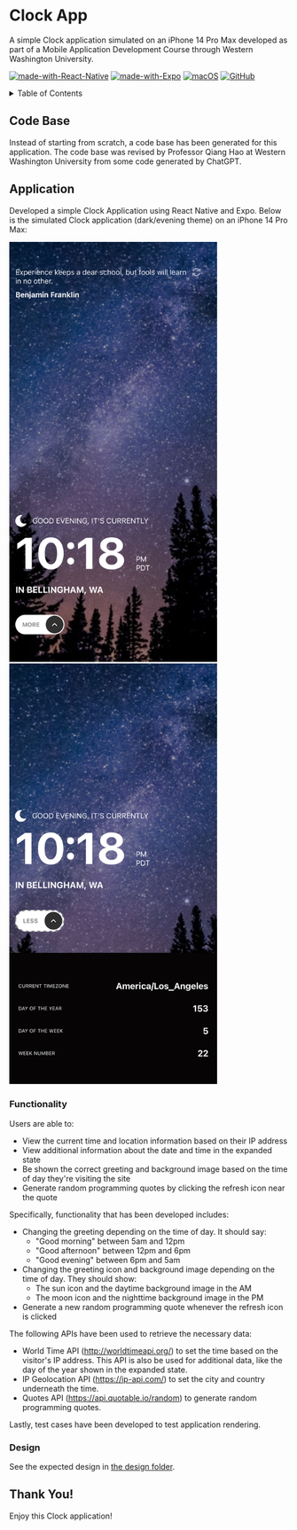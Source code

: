 # Clock App
A simple Clock application simulated on an iPhone 14 Pro Max developed as part of a Mobile Application Development Course through Western Washington University.

[![made-with-React-Native](https://img.shields.io/badge/Made%20with-React%20Native-1f425f.svg)](https://reactnative.dev/) [![made-with-Expo](https://img.shields.io/badge/Made%20with-Expo-1f425f.svg)](https://expo.dev/) [![macOS](https://svgshare.com/i/ZjP.svg)](https://svgshare.com/i/ZjP.svg) [![GitHub](https://badgen.net/badge/icon/github?icon=github&label)](https://github.com/sammurraytuesta)

<!-- TABLE OF CONTENTS -->
<details>
  <summary>Table of Contents</summary>
  <ol>
    <li><a href="#Code-Base">Code Base</a></li>
    <li><a href="#Application">Application</a></li>
    <ul>
        <li><a href="#Functionality">Functionality</a></li>
        <li><a href="#Design">Design</a></li>
    </ul>
    <li><a href="#Thank-You">Thank You!</a></li>
  </ol>
</details>

## Code Base

Instead of starting from scratch, a code base has been generated for this application. The code base was revised by Professor Qiang Hao at Western Washington University from some code generated by ChatGPT.

## Application
Developed a simple Clock Application using React Native and Expo. Below is the simulated Clock application (dark/evening theme) on an iPhone 14 Pro Max:

<img width="375px" src="./design/simulated-app-dark-more.png"/>
<img width="375px" src="./design/simulated-app-dark-less.png"/>

### Functionality

Users are able to:

* View the current time and location information based on their IP address
* View additional information about the date and time in the expanded state
* Be shown the correct greeting and background image based on the time of day they're visiting the site
* Generate random programming quotes by clicking the refresh icon near the quote

Specifically, functionality that has been developed includes:

* Changing the greeting depending on the time of day. It should say:
  - "Good morning" between 5am and 12pm
  - "Good afternoon" between 12pm and 6pm
  - "Good evening" between 6pm and 5am
* Changing the greeting icon and background image depending on the time of day. They should show:
  - The sun icon and the daytime background image in the AM
  - The moon icon and the nighttime background image in the PM
* Generate a new random programming quote whenever the refresh icon is clicked

The following APIs have been used to retrieve the necessary data:

* World Time API (http://worldtimeapi.org/) to set the time based on the visitor's IP address. This API is also be used for additional data, like the day of the year shown in the expanded state.
* IP Geolocation API (https://ip-api.com/) to set the city and country underneath the time.
* Quotes API (https://api.quotable.io/random) to generate random programming quotes.

Lastly, test cases have been developed to test application rendering.

### Design

See the expected design in [the design folder](./design/).

## Thank You!
Enjoy this Clock application!